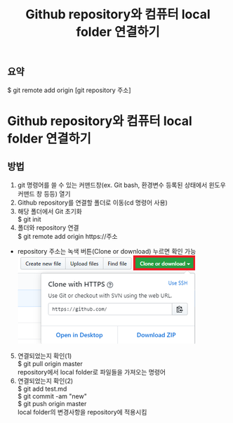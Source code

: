 ﻿---
title: Github repository와 컴퓨터 local folder 연결하기
categories: programming
tags: Github, Git
---

## 요약
$ git remote add origin [git repository 주소]

<!-- more -->

# Github repository와 컴퓨터 local folder 연결하기

## 방법
1. git 명령어를 쓸 수 있는 커맨드창(ex. Git bash, 환경변수 등록된 상태에서 윈도우 커맨드 창 등등) 열기
2. Github repository를 연결할 폴더로 이동(cd 명령어 사용)
3. 해당 폴더에서 Git 초기화<br/>
$ git init
4. 폴더와 repository 연결<br/>
$ git remote add origin https://주소<br/>
- repository 주소는 녹색 버튼(Clone or download) 누르면 확인 가능<br/>
![checkrepoaddress](../image/2020-04-10-checkgitaddres.png)
5. 연결되었는지 확인(1)<br/>
$ git pull origin master<br/>
repository에서 local folder로 파일들을 가져오는 명령어
6. 연결되었는지 확인(2)<br/>
$ git add test.md<br/>
$ git commit -am "new" <br/>
$ git push origin master<br/>
local folder의 변경사항을 repository에 적용시킴

